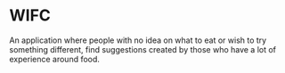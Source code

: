 # WIFC
An application where people with no idea on what to eat or wish to try something different, find suggestions created by those who have a lot of experience around food.
